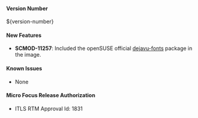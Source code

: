 #### Version Number
${version-number}

#### New Features
- **SCMOD-11257**: Included the openSUSE official [dejavu-fonts](https://software.opensuse.org/package/dejavu-fonts) package in the image. 

#### Known Issues
- None

#### Micro Focus Release Authorization 
- ITLS RTM Approval Id: 1831
